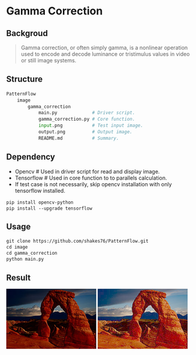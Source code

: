 # Gamma Correction

## Backgroud

> Gamma correction, or often simply gamma, is a nonlinear operation used to encode and decode luminance or tristimulus values in video or still image systems.

## Structure

```python
PatternFlow
    image
        gamma_correction
            main.py             # Driver script.
            gamma_correction.py # Core function.
            input.png           # Test input image.
            output.png          # Output image.
            README.md           # Summary.
```

## Dependency

- Opencv        # Used in driver script for read and display image.
- Tensorflow    # Used in core function to to parallels calculation.
- If test case is not necessarily, skip opencv installation with only tensorflow installed.

```
pip install opencv-python
pip install --upgrade tensorflow
```

## Usage

```
git clone https://github.com/shakes76/PatternFlow.git
cd image
cd gamma_correction
python main.py
```

## Result
![Input](input.png)
![Output](output.png)

